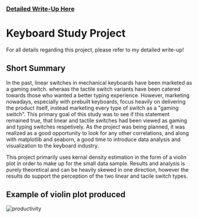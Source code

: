 ### [Detailed Write-Up Here](https://galakeys.com/2022/07/12/keyboard-data-analysis/)
# Keyboard Study Project
For all details regarding this project, please refer to my detailed write-up!

## Short Summary
In the past, linear switches in mechanical keyboards have been marketed as a gaming switch. wheraas the tactile switch variants have been catered towards those who wanted a better typing experience. However, marketing nowadays, especially with prebuilt keyboards, focus heavily on delivering the product itself, instead marketing every type of switch as a "gaming switch". This primary goal of this study was to see if this statement remained true, that linear and tactile switches had been viewed as gaming and typing switches respetively. As the project was being planned, it was realized as a good opportunity to look for any other correlations, and along with matplotlib and seaborn, a good time to introduce data analysis and visualization to the keyboard industry.

This project primarily uses kernal density estimation in the form of a violin plot in order to make up for the small data sample. Results and analysis is purely theoretical and can be heavily skewed in one direction, however the results do support the perception of the two linear and tacile switch types.

## Example of violin plot produced
![productivity](https://user-images.githubusercontent.com/15400308/178868457-f00cc923-e0fb-44d5-a177-82fabe12d27e.png)
